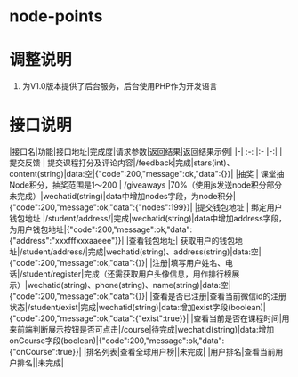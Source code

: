# node-points

# 调整说明

1. 为V1.0版本提供了后台服务，后台使用PHP作为开发语言

# 接口说明

|接口名|功能|接口地址|完成度|请求参数|返回结果|返回结果示例| 
|-| :-: |:- |-:|
|提交反馈 | 提交课程打分及评论内容|/feedback|完成|stars(int)、content(string)|data:空|{"code":200,"message":ok,"data":{}}|
|抽奖 | 课堂抽Node积分，抽奖范围是1～200 | /giveaways |70%（使用js发送node积分部分未完成）|wechatid(string)|data中增加nodes字段，为node积分|{"code":200,"message":ok,"data":{"nodes":199}}|
|提交钱包地址 | 绑定用户钱包地址 |/student/address/|完成|wechatid(string)|data中增加address字段，为用户钱包地址|{"code":200,"message":ok,"data":{"address":"xxxfffxxxaaeee"}}|
|查看钱包地址| 获取用户的钱包地址|/student/address/|完成|wechatid(string)、address(string)|data:空|{"code":200,"message":ok,"data":{}}|
|注册|填写用户姓名、电话|/student/register|完成（还需获取用户头像信息，用作排行榜展示）|wechatid(string)、phone(string)、name(string)|data:空|{"code":200,"message":ok,"data":{}}|
|查看是否已注册|查看当前微信id的注册状态|/student/exist|完成|wechatid(string)|data:增加exist字段(boolean)|{"code":200,"message":ok,"data":{"exist":true}}|
|查看当前是否在课程时间|用来前端判断展示按钮是否可点击|/course|待完成|wechatid(string)|data:增加onCourse字段(boolean)|{"code":200,"message":ok,"data":{"onCourse":true}}|
|排名列表|查看全球用户榜||未完成|
|用户排名|查看当前用户排名||未完成|

